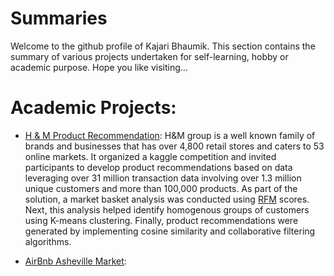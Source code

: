 # Summaries

Welcome to the github profile of Kajari Bhaumik. This section contains the summary of various projects undertaken for self-learning, hobby or academic purpose. Hope you like visiting...

# Academic Projects:

- [H & M Product Recommendation](https://github.com/KajariBhaumik/HnM_Product_Recommendation): H&M group is a well known family of brands and businesses that has over 4,800 retail stores and caters to 53 online markets. It organized a kaggle competition and invited participants to develop product recommendations based on data leveraging over 31 million transaction data involving over 1.3 million unique customers and more than 100,000 products. 
As part of the solution, a market basket analysis was conducted using [RFM](https://en.wikipedia.org/wiki/RFM_(market_research)) scores. Next, this analysis helped identify homogenous groups of customers using K-means clustering. Finally, product recommendations were generated by implementing cosine similarity and collaborative filtering algorithms.

- [AirBnb Asheville Market](https://github.com/KajariBhaumik/AirBnb_Market_Analysis): 
